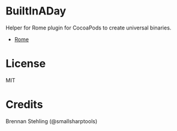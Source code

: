 # BuiltInADay

Helper for Rome plugin for CocoaPods to create universal binaries.

* [Rome](https://github.com/neonichu/Rome)

# License

MIT

# Credits

Brennan Stehling (@smallsharptools)
